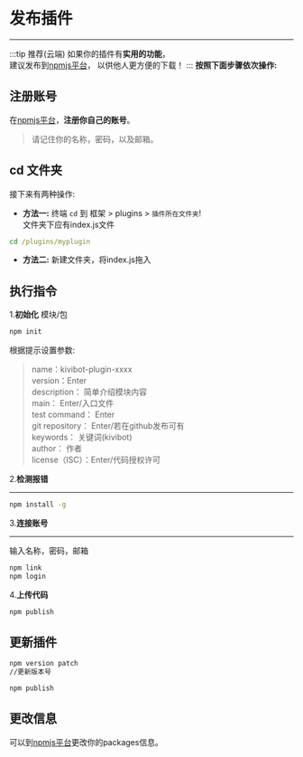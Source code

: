 # 发布插件
***
:::tip 推荐(云端)
如果你的插件有**实用的功能**，<br>建议发布到[npmjs平台](https://www.npmjs.com/)，
以供他人更方便的下载！
:::
**按照下面步骤依次操作:**
## 注册账号
在[npmjs平台](https://www.npmjs.com/)，**注册你自己的账号**。<br>
>请记住你的名称，密码，以及邮箱。
## cd 文件夹
接下来有两种操作:
- **方法一:** 终端 `cd` 到 框架 > plugins > `插件所在文件夹`!<br> 文件夹下应有index.js文件
```cmd
cd /plugins/myplugin 
```
- **方法二:** 新建文件夹，将index.js拖入

## 执行指令
1.**初始化** 模块/包
```cmd
npm init 
```
根据提示设置参数:
>name：kivibot-plugin-xxxx<br>
version：Enter<br>
description： 简单介绍模块内容<br>
main： Enter/入口文件<br>
test command： Enter<br>
git repository： Enter/若在github发布可有<br>
keywords： 关键词(kivibot)<br>
author： 作者<br>
license（ISC）：Enter/代码授权许可

2.**检测报错**
***
```cmd
npm install -g
```

3.**连接账号**
***
输入名称，密码，邮箱
```cmd
npm link
npm login
```
4.**上传代码**
```cmd
npm publish
```
## 更新插件
```cmd
npm version patch
//更新版本号
```
```cmd
npm publish
```

## 更改信息
可以到[npmjs平台](https://www.npmjs.com/)更改你的packages信息。


